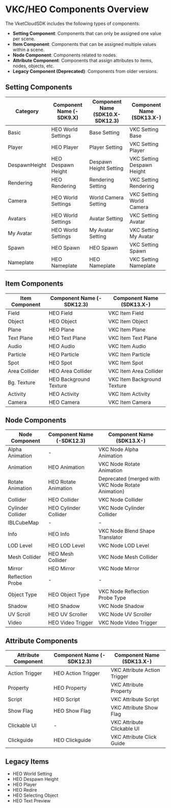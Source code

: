 # VKC/HEO Components Overview

The VketCloudSDK includes the following types of components:

- **Setting Component**: Components that can only be assigned one value per scene.
- **Item Component**: Components that can be assigned multiple values within a scene.
- **Node Component**: Components related to nodes.
- **Attribute Component**: Components that assign attributes to items, nodes, objects, etc.
- **Legacy Component (Deprecated)**: Components from older versions.

## Setting Components

| Category | Component Name (-SDK9.X) | Component Name (SDK10.X-SDK12.3) | Component Name (SDK13.X-) |
|------------|--------------------------|----------------------------------|---------------------------|
| Basic     | HEO World Settings         | Base Setting                        | VKC Setting Base            |
| Player    | HEO Player                 | Player Setting                      | VKC Setting Player          |
| DespawnHeight    | HEO Despawn Height                 | Despawn Height Setting                      | VKC Setting Despawn Height          |
| Rendering | HEO Rendering              | Rendering Setting                       | VKC Setting Rendering       |
| Camera    | HEO World Settings         | World Camera Setting                | VKC Setting World Camera    |
| Avatars   | HEO World Settings         | Avatar Setting                      | VKC Setting Avatar          |
| My Avatar | HEO World Settings         | My Avatar Setting                   | VKC Setting My Avatar       |
| Spawn     | HEO Spawn                  | HEO Spawn                           | VKC Setting Spawn           |
| Nameplate | HEO Nameplate              | HEO Nameplate                       | VKC Setting Nameplate       |

## Item Components

| Item Component    | Component Name (-SDK12.3) | Component Name (SDK13.X-) |
|--------------|---------------------------|----------------------------|
| Field        | HEO Field                 | VKC Item Field             |
| Object       | HEO Object                | VKC Item Object            |
| Plane        | HEO Plane                 | VKC Item Plane             |
| Text Plane   | HEO Text Plane            | VKC Item Text Plane         |
| Audio        | HEO Audio                 | VKC Item Audio             |
| Particle     | HEO Particle              | VKC Item Particle          |
| Spot         | HEO Spot                  | VKC Item Spot              |
| Area Collider | HEO Area Collider         | VKC Item Area Collider     |
| Bg. Texture   | HEO Background Texture    | VKC Item Background Texture |
| Activity     | HEO Activity              | VKC Item Activity          |
| Camera       | HEO Camera                | VKC Item Camera            |

## Node Components

| Node Component           | Component Name (-SDK12.3) | Component Name (SDK13.X-)        |
|---------------------|---------------------------|----------------------------------|
| Alpha Animation     | -                         | VKC Node Alpha Animation         |
| Animation           | HEO Animation             | VKC Node Rotate Animation        |
| Rotate Animation    | HEO Rotate Animation      | Deprecated (merged with VKC Node Rotate Animation) |
| Collider            | HEO Collider              | VKC Node Collider                |
| Cylinder Collider   | HEO Cylinder Collider     | VKC Node Cylinder Collider       |
| IBLCubeMap          | -                         | -                                |
| Info                | HEO Info                  | VKC Node Blend Shape Translator  |
| LOD Level           | HEO LOD Level             | VKC Node LOD Level               |
| Mesh Collider       | HEO Mesh Collider         | VKC Node Mesh Collider           |
| Mirror              | HEO Mirror                | VKC Node Mirror                  |
| Reflection Probe    | -                         | -                                |
| Object Type         | HEO Object Type           | VKC Node Reflection Probe Type   |
| Shadow              | HEO Shadow                | VKC Node Shadow                  |
| UV Scroll           | HEO UV Scroller           | VKC Node UV Scroller             |
| Video               | HEO Video Trigger         | VKC Node Video Trigger           |

## Attribute Components

| Attribute Component | Component Name (-SDK12.3) | Component Name (SDK13.X-)       |
|----------------|---------------------------|---------------------------------|
| Action Trigger | HEO Action Trigger        | VKC Attribute Action Trigger    |
| Property       | HEO Property              | VKC Attribute Property          |
| Script         | HEO Script                | VKC Attribute Script            |
| Show Flag      | HEO Show Flag             | VKC Attribute Show Flag         |
| Clickable UI   | -                         | VKC Attribute Clickable UI      |
| Clickguide     | HEO Clickguide            | VKC Attribute Click Guide       |

## Legacy Items

- HEO World Setting
- HEO Despawn Height
- HEO Player
- HEO Redire
- HEO Selecting Object
- HEO Text Preview
